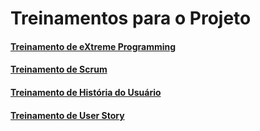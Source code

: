 # Treinamentos para o Projeto

#### [Treinamento de eXtreme Programming](treinamento-xp.md)
#### [Treinamento de Scrum](treinamento-scrum.md)
#### [Treinamento de História do Usuário](treinamento-us.md)
#### [Treinamento de User Story](UserStory.md)
